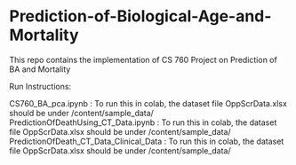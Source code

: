 # Prediction-of-Biological-Age-and-Mortality
This repo contains the implementation of CS 760 Project on Prediction of BA and Mortality


Run Instructions:

CS760_BA_pca.ipynb : To run this in colab, the dataset file OppScrData.xlsx should be under /content/sample_data/
PredictionOfDeathUsing_CT_Data.ipynb : To run this in colab, the dataset file OppScrData.xlsx should be under /content/sample_data/
PredictionOfDeath_CT_Data_Clinical_Data : To run this in colab, the dataset file OppScrData.xlsx should be under /content/sample_data/
